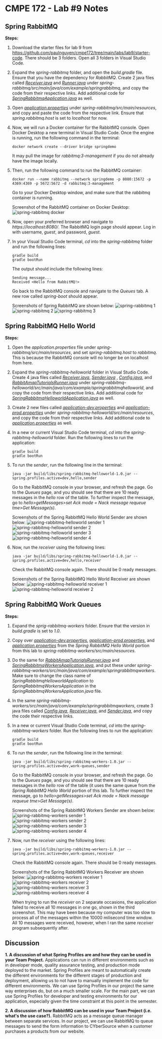 # CMPE 172 - Lab #9 Notes

## Spring RabbitMQ
**Steps:**

1. Download the starter files for lab 9 from https://github.com/paulnguyen/cmpe172/tree/main/labs/lab9/starter-code. There should be 3 folders. Open all 3 folders in Visual Studio Code.

2. Expand the *spring-rabbitmq* folder, and open the *build.gradle* file. Ensure that you have the dependency for *RabbitMQ*. Create 2 java files called [*Receiver.java*](https://github.com/nguyensjsu/cmpe172-moomuz/blob/main/labs/lab9/spring-rabbitmq/src/main/java/com/example/springrabbitmq/Receiver.java) and [*Runner.java*](https://github.com/nguyensjsu/cmpe172-moomuz/blob/main/labs/lab9/spring-rabbitmq/src/main/java/com/example/springrabbitmq/Runner.java) under *spring-rabbitmq/src/main/java/com/example/springrabbitmq*, and copy the code from their respective links. Add additional code for [*SpringRabbitmqApplication.java*](https://github.com/nguyensjsu/cmpe172-moomuz/blob/main/labs/lab9/spring-rabbitmq/src/main/java/com/example/springrabbitmq/SpringRabbitmqApplication.java) as well.

3. Open [*application.properties*](https://github.com/nguyensjsu/cmpe172-moomuz/blob/main/labs/lab9/spring-rabbitmq/src/main/resources/application.properties) under *spring-rabbitmq/src/main/resources*, and copy and paste the code from the respective link. Ensure that *spring.rabbitmq.host* is set to *localhost* for now.

4. Now, we will run a Docker container for the RabbitMQ console. Open Docker Desktop a new terminal in Visual Studio Code. Once the engine is running, run the following command in the terminal:
   ```
   docker network create --driver bridge springdemo
   ```
   It may pull the image for *rabbitmq:3-management* if you do not already have the image locally.
   
5. Then, run the following command to run the RabbitMQ container:
   ```
   docker run --name rabbitmq --network springdemo -p 8080:15672 -p 4369:4369 -p 5672:5672 -d rabbitmq:3-management
   ```
   Go to your Docker Desktop window, and make sure that the *rabbitmq* container is running.
   
   Screenshot of the RabbitMQ container on Docker Desktop:
   ![spring-rabbitmq docker](https://github.com/nguyensjsu/cmpe172-moomuz/blob/main/labs/lab9/images/spring-rabbitmq%20docker.png)
   
6. Now, open your preferred browser and navigate to *https://localhost:8080/*. The RabbitMQ login page should appear. Log in with username, *guest*, and password, *guest*. 

7. In your Visual Studio Code terminal, *cd* into the *spring-rabbitmq* folder and run the following lines: 
   ```
   gradle build
   gradle bootRun
   ```
   
   The output should include the following lines:
   ```
   Sending message... 
   Received <Hello from RabbitMQ!>
   ```
   
   Go back to the RabbitMQ console and navigate to the *Queues* tab. A new row called *spring-boot* should appear.
   
   Screenshots of Spring RabbitMQ are shown below:
   ![spring-rabbitmq 1](https://github.com/nguyensjsu/cmpe172-moomuz/blob/main/labs/lab9/images/spring-rabbitmq%201.png)
   ![spring-rabbitmq 2](https://github.com/nguyensjsu/cmpe172-moomuz/blob/main/labs/lab9/images/spring-rabbitmq%202.png)
   ![spring-rabbitmq 3](https://github.com/nguyensjsu/cmpe172-moomuz/blob/main/labs/lab9/images/spring-rabbitmq%203.png)
   
## Spring RabbitMQ Hello World
**Steps:**
1. Open the *application.properties* file under *spring-rabbitmq/src/main/resources*, and set *spring-rabbitmq.host* to *rabbitmq*. This is because the RabbitMQ console will no longer be on localhost from here.
 
2. Expand the *spring-rabbitmq-helloworld* folder in Visual Studio Code. Create 4 java files called [*Receiver.java*](https://github.com/nguyensjsu/cmpe172-moomuz/blob/main/labs/lab9/spring-rabbitmq-helloworld/src/main/java/com/example/springrabbitmqhelloworld/Receiver.java), [*Sender.java*](https://github.com/nguyensjsu/cmpe172-moomuz/blob/main/labs/lab9/spring-rabbitmq-helloworld/src/main/java/com/example/springrabbitmqhelloworld/Sender.java) , [*Config.java*](https://github.com/nguyensjsu/cmpe172-moomuz/blob/main/labs/lab9/spring-rabbitmq-helloworld/src/main/java/com/example/springrabbitmqhelloworld/Config.java), and [*RabbitAmqpTutorialsRunner.java*](https://github.com/nguyensjsu/cmpe172-moomuz/blob/main/labs/lab9/spring-rabbitmq-helloworld/src/main/java/com/example/springrabbitmqhelloworld/RabbitAmqpTutorialsRunner.java) under *spring-rabbitmq-helloworld/src/main/java/com/example/springrabbitmqhelloworld*, and copy the code from their respective links. Add additional code for [*SpringRabbitmqHelloworldApplication.java*](https://github.com/nguyensjsu/cmpe172-moomuz/blob/main/labs/lab9/spring-rabbitmq-helloworld/src/main/java/com/example/springrabbitmqhelloworld/SpringRabbitmqHelloworldApplication.java) as well.

3. Create 2 new files called [*application-dev.properties*](https://github.com/nguyensjsu/cmpe172-moomuz/blob/main/labs/lab9/spring-rabbitmq-helloworld/src/main/resources/application-dev.properties) and [*application-prod.properties*](https://github.com/nguyensjsu/cmpe172-moomuz/blob/main/labs/lab9/spring-rabbitmq-helloworld/src/main/resources/application-prod.properties) under *spring-rabbitmq-helloworld/src/main/resources*, and copy the code from their respective links. Add additional code to [*application.properties*](https://github.com/nguyensjsu/cmpe172-moomuz/blob/main/labs/lab9/spring-rabbitmq-helloworld/src/main/resources/application.properties) as well. 

4. In a new or current Visual Studio Code terminal, *cd* into the *spring-rabbitmq-helloworld* folder. Run the following lines to run the application:
   ```
   gradle build
   gradle bootRun
   ```
   
5. To run the *sender*, run the following line in the terminal:
   ```
   java -jar build/libs/spring-rabbitmq-helloworld-1.0.jar --spring.profiles.active=dev,hello,sender
   ```
   
   Go to the RabbitMQ console in your browser, and refresh the page. Go to the *Queues* page, and you should see that there are 10 ready messages in the *hello* row of the table. To further inspect the message, go to *hello>getMessages>set Ack mode = Nack message requeue tme>Get Message(s)*.
   
   Screenshots of the Spring RabbitMQ Hello World Sender are shown below:
   ![spring-rabbitmq-helloworld sender 1](https://github.com/nguyensjsu/cmpe172-moomuz/blob/main/labs/lab9/images/spring-rabbitmq-helloworld%20sender%201.png)
   ![spring-rabbitmq-helloworld sender 2](https://github.com/nguyensjsu/cmpe172-moomuz/blob/main/labs/lab9/images/spring-rabbitmq-helloworld%20sender%202.png)
   ![spring-rabbitmq-helloworld sender 3](https://github.com/nguyensjsu/cmpe172-moomuz/blob/main/labs/lab9/images/spring-rabbitmq-helloworld%20sender%203.png)
   ![spring-rabbitmq-helloworld sender 4](https://github.com/nguyensjsu/cmpe172-moomuz/blob/main/labs/lab9/images/spring-rabbitmq-helloworld%20sender%204.png)
   
6. Now, run the *receiver* using the following lines: 
   ```
   java -jar build/libs/spring-rabbitmq-helloworld-1.0.jar --spring.profiles.active=dev,hello,receiver
   ```
   
   Check the RabbitMQ console again. There should be 0 ready messages.
   
   Screenshots of the Spring RabbitMQ Hello World Receiver are shown below:
   ![spring-rabbitmq-helloworld receiver 1](https://github.com/nguyensjsu/cmpe172-moomuz/blob/main/labs/lab9/images/spring-rabbitmq-helloworld%20receiver%201.png)
   ![spring-rabbitmq-helloworld receiver 2](https://github.com/nguyensjsu/cmpe172-moomuz/blob/main/labs/lab9/images/spring-rabbitmq-helloworld%20receiver%202.png)
   
## Spring RabbitMQ Work Queues
**Steps:**
1. Expand the *sprig-rabbitmq-workers* folder. Ensure that the version in *build.gradle* is set to *1.0*. 

2. Copy over [*application-dev.properties*](https://github.com/nguyensjsu/cmpe172-moomuz/blob/main/labs/lab9/spring-rabbitmq-workers/src/main/resources/application-dev.properties), [*application-prod.properties*](https://github.com/nguyensjsu/cmpe172-moomuz/blob/main/labs/lab9/spring-rabbitmq-workers/src/main/resources/application-prod.properties), and [*application.properties*](https://github.com/nguyensjsu/cmpe172-moomuz/blob/main/labs/lab9/spring-rabbitmq-workers/src/main/resources/application.properties) from the *Spring RabbitMQ Hello World* portion from this lab to *spring-rabbitmq-workers/src/main/resources*. 

3. Do the same for [*RabbitAmqpTutorialsRunner.java*](https://github.com/nguyensjsu/cmpe172-moomuz/blob/main/labs/lab9/spring-rabbitmq-workers/src/main/java/com/example/springrabbitmqworkers/RabbitAmqpTutorialsRunner.java) and [*SpringRabbitmqWorkersApplication.java*](https://github.com/nguyensjsu/cmpe172-moomuz/blob/main/labs/lab9/spring-rabbitmq-workers/src/main/java/com/example/springrabbitmqworkers/SpringRabbitmqWorkersApplication.java), and put these under *spring-rabbitmq-workers/src/main/java/com/example/springrabbitmqworkers*. Make sure to change the class name of *SpringRabbitmqHelloworldApplication* to *SpringRabbitmqWorkersApplication* in the *SpringRabbitmqWorkersApplication.java* file. 

4. In the same *spring-rabbitmq-workers/src/main/java/com/example/springrabbitmqworkers*, create 3 java files called [*Config.java*](https://github.com/nguyensjsu/cmpe172-moomuz/blob/main/labs/lab9/spring-rabbitmq-workers/src/main/java/com/example/springrabbitmqworkers/Config.java), [*Receiver.java*](https://github.com/nguyensjsu/cmpe172-moomuz/blob/main/labs/lab9/spring-rabbitmq-workers/src/main/java/com/example/springrabbitmqworkers/Receiver.java), and [*Sender.java*](https://github.com/nguyensjsu/cmpe172-moomuz/blob/main/labs/lab9/spring-rabbitmq-workers/src/main/java/com/example/springrabbitmqworkers/Sender.java), and copy the code their respective links.

5. In a new or current Visual Studio Code terminal, *cd* into the *spring-rabbitmq-workers* folder. Run the following lines to run the application:
   ```
   gradle build
   gradle bootRun
   ```
   
6. To run the *sender*, run the following line in the terminal:
   ```
   java -jar build/libs/spring-rabbitmq-workers-1.0.jar --spring.profiles.active=dev,work-queues,sender
   ```

   Go to the RabbitMQ console in your browser, and refresh the page. Go to the *Queues* page, and you should see that there are 10 ready messages in the *hello* row of the table (it uses the same queue from the *Spring RabbitMQ Hello World* portion of this lab. To further inspect the message, go to *hello>getMessages>set Ack mode = Nack message requeue tme>Get Message(s)*.
   
   Screenshots of the Spring RabbitMQ Workers Sender are shown below:
   ![spring-rabbitmq-workers sender 1](https://github.com/nguyensjsu/cmpe172-moomuz/blob/main/labs/lab9/images/spring-rabbitmq-workers%20sender%201.png)
   ![spring-rabbitmq-workers sender 2](https://github.com/nguyensjsu/cmpe172-moomuz/blob/main/labs/lab9/images/spring-rabbitmq-workers%20sender%202.png)
   ![spring-rabbitmq-workers sender 3](https://github.com/nguyensjsu/cmpe172-moomuz/blob/main/labs/lab9/images/spring-rabbitmq-workers%20sender%203.png)
   ![spring-rabbitmq-workers sender 4](https://github.com/nguyensjsu/cmpe172-moomuz/blob/main/labs/lab9/images/spring-rabbitmq-workers%20sender%204.png)
   
7. Now, run the *receiver* using the following lines: 
   ```
   java -jar build/libs/spring-rabbitmq-workers-1.0.jar --spring.profiles.active=dev,work-queues,receiver
   ```
   
   Check the RabbitMQ console again. There should be 0 ready messages.
   
   Screenshots of the Spring RabbitMQ Workers Receiver are shown below:
   ![spring-rabbitmq-workers receiver 1](https://github.com/nguyensjsu/cmpe172-moomuz/blob/main/labs/lab9/images/spring-rabbitmq-workers%20receiver%201.png)
   ![spring-rabbitmq-workers receiver 2](https://github.com/nguyensjsu/cmpe172-moomuz/blob/main/labs/lab9/images/spring-rabbitmq-workers%20receiver%202.png)
   ![spring-rabbitmq-workers receiver 3](https://github.com/nguyensjsu/cmpe172-moomuz/blob/main/labs/lab9/images/spring-rabbitmq-workers%20receiver%203.png)
   ![spring-rabbitmq-workers receiver 4](https://github.com/nguyensjsu/cmpe172-moomuz/blob/main/labs/lab9/images/spring-rabbitmq-workers%20receiver%204.png)
   
   When trying to run the *receiver* on 2 separate occasions, the application failed to receive all 10 messages in one go, shown in the third screenshot. This may have been because my computer was too slow to process all of the messages within the 10000 milisecond time window. All 10 messages were received, however, when I ran the same *receiver* program subsequently after.
   
## Discussion
**1. A discussion of what Spring Profiles are and how they can be used in your Team Project.**
     Applications can run in different environments such as in developer mode, quality assurance testing, and production mode deployed to the market. Spring Profiles are meant to automatically create the different environments for the different stages of production and deployment, allowing us to not have to manually implement the code for different environments. We can use Spring Profiles in our project the same way enterprises do, but on a much smaller scale. For the main part, we can use Spring Profiles for developer and testing environments for our application, especially given the time constraint at this point in the semester. 

**2. A discussion of how RabbitMQ can be used in your Team Project (i.e. what's the use case?).**
     RabbitMQ acts as a message queue manager between separate services. In our project, we can use RabbitMQ to queue messages to send the form information to CYberSource when a customer purchases a products from our website.
